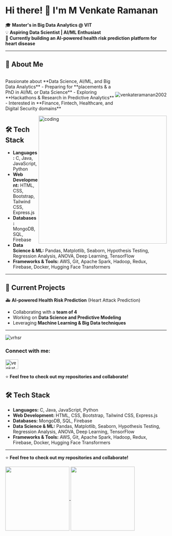# Hi there! 👋 I'm M Venkate Ramanan

🎓 **Master's in Big Data Analytics @ VIT**  
💡 **Aspiring Data Scientist | AI/ML Enthusiast**  
🚀 **Currently building an AI-powered health risk prediction platform for heart disease**  

---

<p align="right" width="400" >



## 🔬 About Me

<div style="display: flex; justify-content: space-between; align-items: center;">
  <p style="flex: 1;">Passionate about **Data Science, AI/ML, and Big Data Analytics**  
  - Preparing for **placements & a PhD in AI/ML or Data Science**  
  - Exploring **Hackathons & Research in Predictive Analytics**  
  - Interested in **Finance, Fintech, Healthcare, and Digital Security domains**</p>

  <img src="https://komarev.com/ghpvc/?username=venkateramanan2002&label=Profile%20views&color=0e75b6&style=flat" alt="venkateramanan2002" />
</div>



<img align="right" alt="coding" width="400" src="https://media0.giphy.com/media/v1.Y2lkPTc5MGI3NjExaG5nbnluNXBibGUzdXFyNnFiN3VraDJwbG9xbWxkOHo0ajhncXp4NCZlcD12MV9pbnRlcm5hbF9naWZfYnlfaWQmY3Q9Zw/Y4ak9Ki2GZCbJxAnJD/giphy.gif">






## 🛠 Tech Stack

- **Languages:** C, Java, JavaScript, Python  
- **Web Development:** HTML, CSS, Bootstrap, Tailwind CSS, Express.js  
- **Databases:** MongoDB, SQL, Firebase  
- **Data Science & ML:** Pandas, Matplotlib, Seaborn, Hypothesis Testing, Regression Analysis, ANOVA, Deep Learning, TensorFlow  
- **Frameworks & Tools:** AWS, Git, Apache Spark, Hadoop, Redux, Firebase, Docker, Hugging Face Transformers  

---

## 📌 Current Projects

🚑 **AI-powered Health Risk Prediction** (Heart Attack Prediction)  
  - Collaborating with a **team of 4**  
  - Working on **Data Science and Predictive Modeling**  
  - Leveraging **Machine Learning & Big Data techniques**  


---
<p><img align="center" src="https://github-readme-streak-stats.herokuapp.com/?user=vrhsr&" alt="vrhsr" /></p>
<h3 align="left">Connect with me:</h3>

<p align="left">

<a href="https://linkedin.com/in/vrhsr" target="blank"><img align="center" src="https://raw.githubusercontent.com/rahuldkjain/github-profile-readme-generator/master/src/images/icons/Social/linked-in-alt.svg" alt="venkate.me/linkedin" height="30" width="40" /></a>


⭐ **Feel free to check out my repositories and collaborate!**



## 🛠 Tech Stack

- **Languages:** C, Java, JavaScript, Python  
- **Web Development:** HTML, CSS, Bootstrap, Tailwind CSS, Express.js  
- **Databases:** MongoDB, SQL, Firebase  
- **Data Science & ML:** Pandas, Matplotlib, Seaborn, Hypothesis Testing, Regression Analysis, ANOVA, Deep Learning, TensorFlow  
- **Frameworks & Tools:** AWS, Git, Apache Spark, Hadoop, Redux, Firebase, Docker, Hugging Face Transformers  

---



⭐ **Feel free to check out my repositories and collaborate!**




<a href="https://github.com/vrhsr/github-readme-stats">
  <img height=200 align="center" src="https://github-readme-stats.vercel.app/api?username=vrhsr" />




<a href="https://github.com/vrhsr/github-readme-stats">
  <img height=200 align="center" src="https://github-readme-stats.vercel.app/api?username=vrhsr" />
</a>




